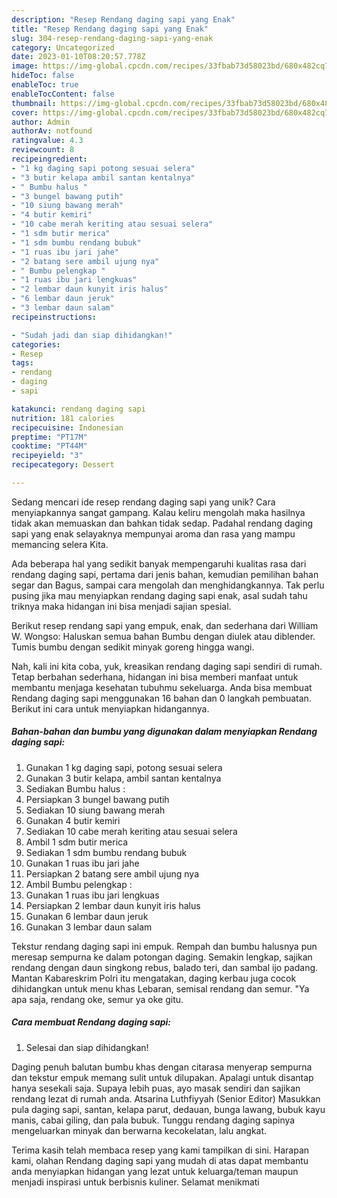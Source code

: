 ```yaml
---
description: "Resep Rendang daging sapi yang Enak"
title: "Resep Rendang daging sapi yang Enak"
slug: 304-resep-rendang-daging-sapi-yang-enak
category: Uncategorized
date: 2023-01-10T08:20:57.778Z
image: https://img-global.cpcdn.com/recipes/33fbab73d58023bd/680x482cq70/rendang-daging-sapi-foto-resep-utama.jpg
hideToc: false
enableToc: true
enableTocContent: false
thumbnail: https://img-global.cpcdn.com/recipes/33fbab73d58023bd/680x482cq70/rendang-daging-sapi-foto-resep-utama.jpg
cover: https://img-global.cpcdn.com/recipes/33fbab73d58023bd/680x482cq70/rendang-daging-sapi-foto-resep-utama.jpg
author: Admin
authorAv: notfound
ratingvalue: 4.3
reviewcount: 8
recipeingredient:
- "1 kg daging sapi potong sesuai selera"
- "3 butir kelapa ambil santan kentalnya"
- " Bumbu halus "
- "3 bungel bawang putih"
- "10 siung bawang merah"
- "4 butir kemiri"
- "10 cabe merah keriting atau sesuai selera"
- "1 sdm butir merica"
- "1 sdm bumbu rendang bubuk"
- "1 ruas ibu jari jahe"
- "2 batang sere ambil ujung nya"
- " Bumbu pelengkap "
- "1 ruas ibu jari lengkuas"
- "2 lembar daun kunyit iris halus"
- "6 lembar daun jeruk"
- "3 lembar daun salam"
recipeinstructions:

- "Sudah jadi dan siap dihidangkan!"
categories:
- Resep
tags:
- rendang
- daging
- sapi

katakunci: rendang daging sapi 
nutrition: 181 calories
recipecuisine: Indonesian
preptime: "PT17M"
cooktime: "PT44M"
recipeyield: "3"
recipecategory: Dessert

---
```





Sedang mencari ide resep rendang daging sapi yang unik? Cara menyiapkannya sangat gampang. Kalau keliru mengolah maka hasilnya tidak akan memuaskan dan bahkan tidak sedap. Padahal rendang daging sapi yang enak selayaknya mempunyai aroma dan rasa yang mampu memancing selera Kita.





Ada beberapa hal yang sedikit banyak mempengaruhi kualitas rasa dari rendang daging sapi, pertama dari jenis bahan, kemudian pemilihan bahan segar dan Bagus, sampai cara mengolah dan menghidangkannya. Tak perlu pusing jika mau menyiapkan rendang daging sapi enak,      asal sudah tahu triknya maka hidangan ini bisa menjadi sajian spesial.














Berikut resep rendang sapi yang empuk, enak, dan sederhana dari William W. Wongso: Haluskan semua bahan Bumbu dengan diulek atau diblender. Tumis bumbu dengan sedikit minyak goreng hingga wangi.






Nah, kali ini kita coba, yuk, kreasikan rendang daging sapi sendiri di rumah. Tetap berbahan sederhana, hidangan ini bisa memberi manfaat untuk membantu menjaga kesehatan tubuhmu sekeluarga. Anda bisa membuat Rendang daging sapi menggunakan 16 bahan dan 0 langkah pembuatan. Berikut ini cara untuk menyiapkan hidangannya.

<!--inarticleads1-->

##### Bahan-bahan dan bumbu yang digunakan dalam menyiapkan Rendang daging sapi:

1. Gunakan 1 kg daging sapi, potong sesuai selera
1. Gunakan 3 butir kelapa, ambil santan kentalnya
1. Sediakan  Bumbu halus :
1. Persiapkan 3 bungel bawang putih
1. Sediakan 10 siung bawang merah
1. Gunakan 4 butir kemiri
1. Sediakan 10 cabe merah keriting atau sesuai selera
1. Ambil 1 sdm butir merica
1. Sediakan 1 sdm bumbu rendang bubuk
1. Gunakan 1 ruas ibu jari jahe
1. Persiapkan 2 batang sere ambil ujung nya
1. Ambil  Bumbu pelengkap :
1. Gunakan 1 ruas ibu jari lengkuas
1. Persiapkan 2 lembar daun kunyit iris halus
1. Gunakan 6 lembar daun jeruk
1. Gunakan 3 lembar daun salam


Tekstur rendang daging sapi ini empuk. Rempah dan bumbu halusnya pun meresap sempurna ke dalam potongan daging. Semakin lengkap, sajikan rendang dengan daun singkong rebus, balado teri, dan sambal ijo padang. Mantan Kabareskrim Polri itu mengatakan, daging kerbau juga cocok dihidangkan untuk menu khas Lebaran, semisal rendang dan semur. &#34;Ya apa saja, rendang oke, semur ya oke gitu. 

<!--inarticleads2-->

##### Cara membuat Rendang daging sapi:


1. Selesai dan siap dihidangkan!

Daging penuh balutan bumbu khas dengan citarasa menyerap sempurna dan tekstur empuk memang sulit untuk dilupakan. Apalagi untuk disantap hanya sesekali saja. Supaya lebih puas, ayo masak sendiri dan sajikan rendang lezat di rumah anda. Atsarina Luthfiyyah (Senior Editor) Masukkan pula daging sapi, santan, kelapa parut, dedauan, bunga lawang, bubuk kayu manis, cabai giling, dan pala bubuk. Tunggu rendang daging sapinya mengeluarkan minyak dan berwarna kecokelatan, lalu angkat. 

Terima kasih telah membaca resep yang kami tampilkan di sini. Harapan kami, olahan Rendang daging sapi yang mudah di atas dapat membantu anda menyiapkan hidangan yang lezat untuk keluarga/teman maupun menjadi inspirasi untuk berbisnis kuliner. Selamat menikmati
